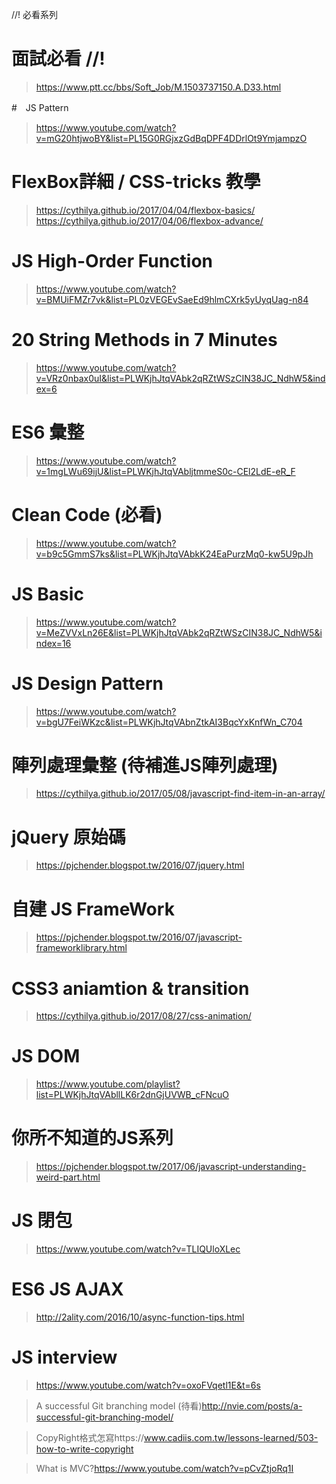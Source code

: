 //! 必看系列 

# 面試必看 //!
> https://www.ptt.cc/bbs/Soft_Job/M.1503737150.A.D33.html

#　JS Pattern
> https://www.youtube.com/watch?v=mG20htjwoBY&list=PL15G0RGjxzGdBqDPF4DDrlOt9YmjampzO

# FlexBox詳細 / CSS-tricks 教學
> https://cythilya.github.io/2017/04/04/flexbox-basics/
> https://cythilya.github.io/2017/04/06/flexbox-advance/

# JS High-Order Function
> https://www.youtube.com/watch?v=BMUiFMZr7vk&list=PL0zVEGEvSaeEd9hlmCXrk5yUyqUag-n84

# 20 String Methods in 7 Minutes
> https://www.youtube.com/watch?v=VRz0nbax0uI&list=PLWKjhJtqVAbk2qRZtWSzCIN38JC_NdhW5&index=6

# ES6 彙整
> https://www.youtube.com/watch?v=1mgLWu69ijU&list=PLWKjhJtqVAbljtmmeS0c-CEl2LdE-eR_F

# Clean Code (必看)
> https://www.youtube.com/watch?v=b9c5GmmS7ks&list=PLWKjhJtqVAbkK24EaPurzMq0-kw5U9pJh

# JS Basic
> https://www.youtube.com/watch?v=MeZVVxLn26E&list=PLWKjhJtqVAbk2qRZtWSzCIN38JC_NdhW5&index=16


# JS Design Pattern
> https://www.youtube.com/watch?v=bgU7FeiWKzc&list=PLWKjhJtqVAbnZtkAI3BqcYxKnfWn_C704

# 陣列處理彙整 (待補進JS陣列處理)
> https://cythilya.github.io/2017/05/08/javascript-find-item-in-an-array/

# jQuery 原始碼
> https://pjchender.blogspot.tw/2016/07/jquery.html

# 自建 JS FrameWork
> https://pjchender.blogspot.tw/2016/07/javascript-frameworklibrary.html


# CSS3  aniamtion & transition
> https://cythilya.github.io/2017/08/27/css-animation/









# JS DOM
>https://www.youtube.com/playlist?list=PLWKjhJtqVAbllLK6r2dnGjUVWB_cFNcuO

# 你所不知道的JS系列
>https://pjchender.blogspot.tw/2017/06/javascript-understanding-weird-part.html

# JS 閉包 
>https://www.youtube.com/watch?v=TLIQUloXLec

# ES6 JS AJAX 
>http://2ality.com/2016/10/async-function-tips.html

# JS interview 
>https://www.youtube.com/watch?v=oxoFVqetl1E&t=6s








> A successful Git branching model (待看)http://nvie.com/posts/a-successful-git-branching-model/

> CopyRight格式怎寫https://www.cadiis.com.tw/lessons-learned/503-how-to-write-copyright

> What is MVC?https://www.youtube.com/watch?v=pCvZtjoRq1I